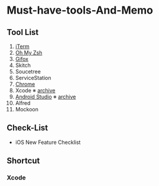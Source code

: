 # Must-have-tools-And-Memo

## Tool List
1. [iTerm](https://iterm2.com/)
2. [Oh My Zsh](https://ohmyz.sh/)
3. [Gifox](https://gifox.io/) 
4. Skitch
5. Soucetree
6. ServiceStation
7. [Chrome](https://www.google.co.jp/chrome/?brand=AGAK&gclid=CjwKCAiA24SPBhB0EiwAjBgkhiXZh863fMju_CqqkkS3di-DvHSkZqgRdEj-0ut9ny8NWT5_Te27hxoCQigQAvD_BwE&gclsrc=aw.ds)
8. Xcode
 ※ [archive](https://stackoverflow.com/questions/10335747/how-to-download-xcode-dmg-or-xip-file)
9. [Android Studio](https://developer.android.com/studio)
  ※ [archive](https://developer.android.com/studio/archive?hl=ja)
10. Alfred
11. Mockoon

## Check-List
* iOS New Feature Checklist

## Shortcut
### Xcode
